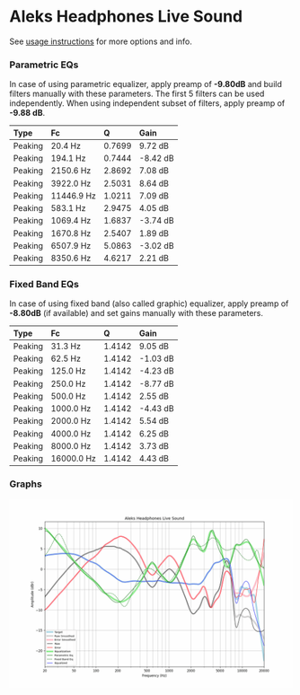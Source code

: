 # Aleks Headphones Live Sound
See [usage instructions](https://github.com/jaakkopasanen/AutoEq#usage) for more options and info.

### Parametric EQs
In case of using parametric equalizer, apply preamp of **-9.80dB** and build filters manually
with these parameters. The first 5 filters can be used independently.
When using independent subset of filters, apply preamp of **-9.88 dB**.

| Type    | Fc         |      Q | Gain     |
|:--------|:-----------|:-------|:---------|
| Peaking | 20.4 Hz    | 0.7699 | 9.72 dB  |
| Peaking | 194.1 Hz   | 0.7444 | -8.42 dB |
| Peaking | 2150.6 Hz  | 2.8692 | 7.08 dB  |
| Peaking | 3922.0 Hz  | 2.5031 | 8.64 dB  |
| Peaking | 11446.9 Hz | 1.0211 | 7.09 dB  |
| Peaking | 583.1 Hz   | 2.9475 | 4.05 dB  |
| Peaking | 1069.4 Hz  | 1.6837 | -3.74 dB |
| Peaking | 1670.8 Hz  | 2.5407 | 1.89 dB  |
| Peaking | 6507.9 Hz  | 5.0863 | -3.02 dB |
| Peaking | 8350.6 Hz  | 4.6217 | 2.21 dB  |

### Fixed Band EQs
In case of using fixed band (also called graphic) equalizer, apply preamp of **-8.80dB**
(if available) and set gains manually with these parameters.

| Type    | Fc         |      Q | Gain     |
|:--------|:-----------|:-------|:---------|
| Peaking | 31.3 Hz    | 1.4142 | 9.05 dB  |
| Peaking | 62.5 Hz    | 1.4142 | -1.03 dB |
| Peaking | 125.0 Hz   | 1.4142 | -4.23 dB |
| Peaking | 250.0 Hz   | 1.4142 | -8.77 dB |
| Peaking | 500.0 Hz   | 1.4142 | 2.55 dB  |
| Peaking | 1000.0 Hz  | 1.4142 | -4.43 dB |
| Peaking | 2000.0 Hz  | 1.4142 | 5.54 dB  |
| Peaking | 4000.0 Hz  | 1.4142 | 6.25 dB  |
| Peaking | 8000.0 Hz  | 1.4142 | 3.73 dB  |
| Peaking | 16000.0 Hz | 1.4142 | 4.43 dB  |

### Graphs
![](./Aleks%20Headphones%20Live%20Sound.png)